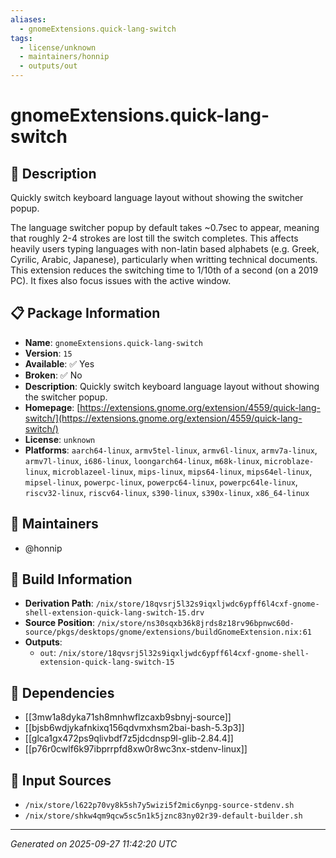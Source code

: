 ```yaml
---
aliases:
  - gnomeExtensions.quick-lang-switch
tags:
  - license/unknown
  - maintainers/honnip
  - outputs/out
---
```


# gnomeExtensions.quick-lang-switch

## 📝 Description

Quickly switch keyboard language layout without showing the switcher popup.

The language switcher popup by default takes ~0.7sec to appear, meaning that roughly 2-4 strokes are lost till the switch completes. This affects heavily users typing languages with non-latin based alphabets (e.g. Greek, Cyrilic, Arabic, Japanese), particularly when writting technical documents.
This extension reduces the switching time to 1/10th of a second (on a 2019 PC).  It fixes also focus issues with the active window.

## 📋 Package Information

- **Name**: `gnomeExtensions.quick-lang-switch`
- **Version**: `15`
- **Available**: ✅ Yes
- **Broken**: ✅ No
- **Description**: Quickly switch keyboard language layout without showing the switcher popup.
- **Homepage**: [https://extensions.gnome.org/extension/4559/quick-lang-switch/](https://extensions.gnome.org/extension/4559/quick-lang-switch/)
- **License**: `unknown`
- **Platforms**: `aarch64-linux`, `armv5tel-linux`, `armv6l-linux`, `armv7a-linux`, `armv7l-linux`, `i686-linux`, `loongarch64-linux`, `m68k-linux`, `microblaze-linux`, `microblazeel-linux`, `mips-linux`, `mips64-linux`, `mips64el-linux`, `mipsel-linux`, `powerpc-linux`, `powerpc64-linux`, `powerpc64le-linux`, `riscv32-linux`, `riscv64-linux`, `s390-linux`, `s390x-linux`, `x86_64-linux`
## 👥 Maintainers

- @honnip


## 🔧 Build Information

- **Derivation Path**: `/nix/store/18qvsrj5l32s9iqxljwdc6ypff6l4cxf-gnome-shell-extension-quick-lang-switch-15.drv`
- **Source Position**: `/nix/store/ns30sqxb36k8jrds8z18rv96bpnwc60d-source/pkgs/desktops/gnome/extensions/buildGnomeExtension.nix:61`
- **Outputs**:
  - `out`:  `/nix/store/18qvsrj5l32s9iqxljwdc6ypff6l4cxf-gnome-shell-extension-quick-lang-switch-15`

## 🔗 Dependencies

- [[3mw1a8dyka71sh8mnhwflzcaxb9sbnyj-source]]
- [[bjsb6wdjykafnkixq156qdvmxhsm2bai-bash-5.3p3]]
- [[glca1gx472ps9qlivbdf7z5jdcdnsp9l-glib-2.84.4]]
- [[p76r0cwlf6k97ibprrpfd8xw0r8wc3nx-stdenv-linux]]

## 📁 Input Sources

- `/nix/store/l622p70vy8k5sh7y5wizi5f2mic6ynpg-source-stdenv.sh`
- `/nix/store/shkw4qm9qcw5sc5n1k5jznc83ny02r39-default-builder.sh`

---
*Generated on 2025-09-27 11:42:20 UTC*
